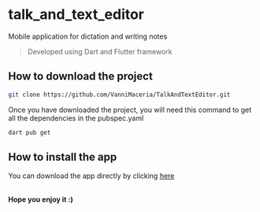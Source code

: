 # talk_and_text_editor

Mobile application for dictation and writing notes <br>
>Developed using Dart and Flutter framework <br>

## How to download the project
```bash
git clone https://github.com/VanniMaceria/TalkAndTextEditor.git
```

Once you have downloaded the project, you will need this command to get all the dependencies in the pubspec.yaml <br>

```bash
dart pub get
```

## How to install the app
You can download the app directly by clicking [here](https://github.com/VanniMaceria/TalkAndTextEditor/blob/master/app-armeabi-v7a-release.apk) <br><br>


**Hope you enjoy it :)**


